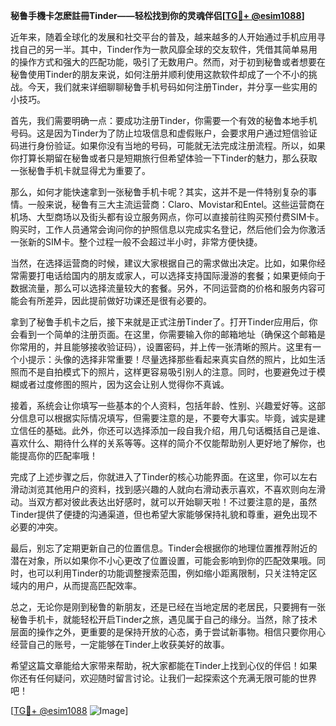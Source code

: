 **秘鲁手機卡怎麽註冊Tinder——轻松找到你的灵魂伴侣[[TG💪+ @esim1088](https://t.me/s/esim1088)]**

近年来，随着全球化的发展和社交平台的普及，越来越多的人开始通过手机应用寻找自己的另一半。其中，Tinder作为一款风靡全球的交友软件，凭借其简单易用的操作方式和强大的匹配功能，吸引了无数用户。然而，对于初到秘鲁或者想要在秘鲁使用Tinder的朋友来说，如何注册并顺利使用这款软件却成了一个不小的挑战。今天，我们就来详细聊聊秘鲁手机号码如何注册Tinder，并分享一些实用的小技巧。

首先，我们需要明确一点：要成功注册Tinder，你需要一个有效的秘鲁本地手机号码。这是因为Tinder为了防止垃圾信息和虚假账户，会要求用户通过短信验证码进行身份验证。如果你没有当地的号码，可能就无法完成注册流程。所以，如果你打算长期留在秘鲁或者只是短期旅行但希望体验一下Tinder的魅力，那么获取一张秘鲁手机卡就显得尤为重要了。

那么，如何才能快速拿到一张秘鲁手机卡呢？其实，这并不是一件特别复杂的事情。一般来说，秘鲁有三大主流运营商：Claro、Movistar和Entel。这些运营商在机场、大型商场以及街头都有设立服务网点，你可以直接前往购买预付费SIM卡。购买时，工作人员通常会询问你的护照信息以完成实名登记，然后他们会为你激活一张新的SIM卡。整个过程一般不会超过半小时，非常方便快捷。

当然，在选择运营商的时候，建议大家根据自己的需求做出决定。比如，如果你经常需要打电话给国内的朋友或家人，可以选择支持国际漫游的套餐；如果更倾向于数据流量，那么可以选择流量较大的套餐。另外，不同运营商的价格和服务内容可能会有所差异，因此提前做好功课还是很有必要的。

拿到了秘鲁手机卡之后，接下来就是正式注册Tinder了。打开Tinder应用后，你会看到一个简单的注册页面。在这里，你需要输入你的邮箱地址（确保这个邮箱是你常用的，并且能够接收验证码），设置密码，并上传一张清晰的照片。这里有一个小提示：头像的选择非常重要！尽量选择那些看起来真实自然的照片，比如生活照而不是自拍模式下的照片，这样更容易吸引别人的注意。同时，也要避免过于模糊或者过度修图的照片，因为这会让别人觉得你不真诚。

接着，系统会让你填写一些基本的个人资料，包括年龄、性别、兴趣爱好等。这部分信息可以根据实际情况填写，但需要注意的是，不要夸大事实。毕竟，诚实是建立信任的基础。此外，你还可以选择添加一段自我介绍，用几句话概括自己是谁、喜欢什么、期待什么样的关系等等。这样的简介不仅能帮助别人更好地了解你，也能提高你的匹配率哦！

完成了上述步骤之后，你就进入了Tinder的核心功能界面。在这里，你可以左右滑动浏览其他用户的资料，找到感兴趣的人就向右滑动表示喜欢，不喜欢则向左滑动。当双方都对彼此表达出好感时，就可以开始聊天啦！不过要注意的是，虽然Tinder提供了便捷的沟通渠道，但也希望大家能够保持礼貌和尊重，避免出现不必要的冲突。

最后，别忘了定期更新自己的位置信息。Tinder会根据你的地理位置推荐附近的潜在对象，所以如果你不小心更改了位置设置，可能会影响到你的匹配效果哦。同时，也可以利用Tinder的功能调整搜索范围，例如缩小距离限制，只关注特定区域内的用户，从而提高匹配效率。

总之，无论你是刚到秘鲁的新朋友，还是已经在当地定居的老居民，只要拥有一张秘鲁手机卡，就能轻松开启Tinder之旅，遇见属于自己的缘分。当然，除了技术层面的操作之外，更重要的是保持开放的心态，勇于尝试新事物。相信只要你用心经营自己的账号，一定能够在Tinder上收获美好的故事。

希望这篇文章能给大家带来帮助，祝大家都能在Tinder上找到心仪的伴侣！如果你还有任何疑问，欢迎随时留言讨论。让我们一起探索这个充满无限可能的世界吧！

[[TG💪+ @esim1088](https://t.me/s/esim1088) ![Image](https://i.postimg.cc/4NQfJmqS/Snipaste-2025-05-13-00-14-12.png)]